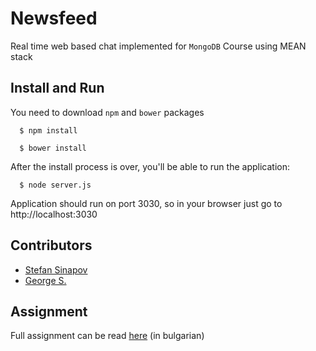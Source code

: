 # Newsfeed
Real time web based chat implemented for `MongoDB` Course using MEAN stack

## Install and Run

You need to download `npm` and `bower` packages
```shell
  $ npm install
```

```shell
  $ bower install
```
After the install process is over, you'll be able to run the  application:
```shell
  $ node server.js
```
Application should run on port 3030, so in your browser just go to http://localhost:3030

## Contributors
 - [Stefan Sinapov](http://www.github.com/StefanSinapov)
 - [George S.](https://github.com/hAWKdv)

## Assignment
Full assignment can be read [here](documentation/assignment.md) (in bulgarian)
